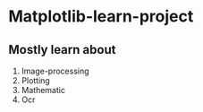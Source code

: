 # Matplotlib-learn-project

## Mostly learn about 
1. Image-processing 
2. Plotting 
3. Mathematic
4. Ocr
